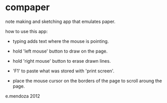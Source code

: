 # compaper
note making and sketching app that emulates paper.


how to use this app:

-  typing adds text where the mouse is pointing.

-  hold 'left mouse' button to draw on the page.

-  hold 'right mouse' button to erase drawn lines.

-  'F1' to paste what was stored with 'print screen'.

-  place the mouse cursor on the borders of the page to scroll aroung the page.


e.mendoza 2012
